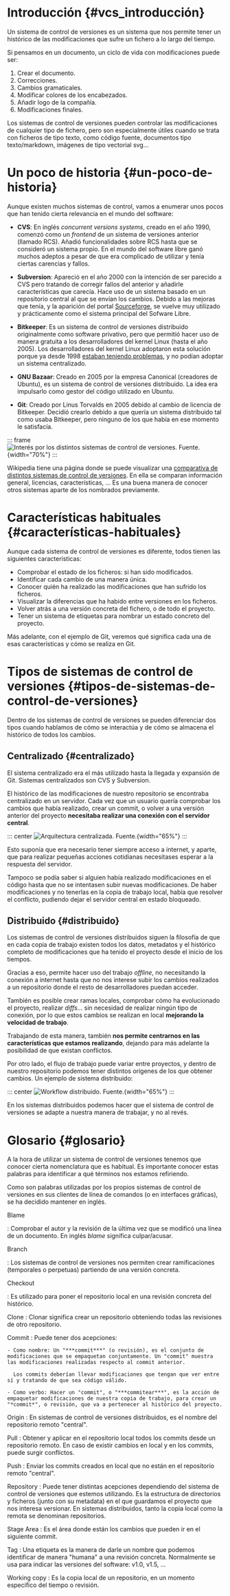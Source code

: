 
# Introducción {#vcs_introducción}

Un sistema de control de versiones es un sistema que nos permite tener un histórico de las modificaciones que sufre un fichero a lo largo del tiempo.

Si pensamos en un documento, un ciclo de vida con modificaciones puede ser:

1.  Crear el documento.
2.  Correcciones.
3.  Cambios gramaticales.
4.  Modificar colores de los encabezados.
5.  Añadir logo de la compañía.
6.  Modificaciones finales.

Los sistemas de control de versiones pueden controlar las modificaciones de cualquier tipo de fichero, pero son especialmente útiles cuando se trata con ficheros de tipo texto, como código fuente, documentos tipo texto/markdown, imágenes de tipo vectorial svg\...


# Un poco de historia {#un-poco-de-historia}

Aunque existen muchos sistemas de control, vamos a enumerar unos pocos que han tenido cierta relevancia en el mundo del software:

-   **CVS**: En inglés *concurrent versions systems*, creado en el año 1990, comenzó como un *frontend* de un sistema de versiones anterior (llamado RCS). Añadió funcionalidades sobre RCS hasta que se consideró un sistema propio. En el mundo del software libre ganó muchos adeptos a pesar de que era complicado de utilizar y tenía ciertas carencias y fallos.

-   **Subversion**: Apareció en el año 2000 con la intención de ser parecido a CVS pero tratando de corregir fallos del anterior y añadirle características que carecía. Hace uso de un sistema basado en un repositorio central al que se envían los cambios. Debido a las mejoras que tenía, y la aparición del portal [Sourceforge](https://sourceforge.net/), se vuelve muy utilizado y prácticamente como el sistema principal del Sofware Libre.

-   **Bitkeeper**: Es un sistema de control de versiones distribuido originalmente como software privativo, pero que permitió hacer uso de manera gratuita a los desarrolladores del kernel Linux (hasta el año 2005). Los desarrolladores del kernel Linux adoptaron esta solución porque ya desde 1998 [estaban teniendo problemas](https://lkml.org/lkml/1998/9/30/122), y no podían adoptar un sistema centralizado.

-   **GNU Bazaar**: Creado en 2005 por la empresa Canonical (creadores de Ubuntu), es un sistema de control de versiones distribuido. La idea era impulsarlo como gestor del código utilizado en Ubuntu.

-   **Git**: Creado por Linus Torvalds en 2005 debido al cambio de licencia de Bitkeeper. Decidió crearlo debido a que quería un sistema distribuido tal como usaba Bitkeeper, pero ninguno de los que había en ese momento le satisfacía.

::: frame
![Interés por los distintos sistemas de control de versiones. [Fuente](https://fahadhussaincs.blogspot.com/2018/07/git-vs-github-understanding-and.html).](img/git/gitgraph.png){width="70%"}
:::

Wikipedia tiene una página donde se puede visualizar una [comparativa de distintos sistemas de control de versiones](https://en.wikipedia.org/wiki/Comparison_of_version-control_software). En ella se comparan información general, licencias, características, \... Es una buena manera de conocer otros sistemas aparte de los nombrados previamente.


# Características habituales {#características-habituales}

Aunque cada sistema de control de versiones es diferente, todos tienen las siguientes características:


-   Comprobar el estado de los ficheros: si han sido modificados.
-   Identificar cada cambio de una manera única.
-   Conocer quién ha realizado las modificaciones que han sufrido los ficheros.
-   Visualizar la diferencias que ha habido entre versiones en los ficheros.
-   Volver atrás a una versión concreta del fichero, o de todo el proyecto.
-   Tener un sistema de etiquetas para nombrar un estado concreto del proyecto.


Más adelante, con el ejemplo de Git, veremos qué significa cada una de esas características y cómo se realiza en Git.

# Tipos de sistemas de control de versiones {#tipos-de-sistemas-de-control-de-versiones}

Dentro de los sistemas de control de versiones se pueden diferenciar dos tipos cuando hablamos de cómo se interactúa y de cómo se almacena el histórico de todos los cambios.

## Centralizado {#centralizado}

El sistema centralizado era el más utilizado hasta la llegada y expansión de Git. Sistemas centralizados son CVS y Subversion.

El histórico de las modificaciones de nuestro repositorio se encontraba centralizado en un servidor. Cada vez que un usuario quería comprobar los cambios que había realizado, crear un commit, o volver a una versión anterior del proyecto **necesitaba realizar una conexión con el servidor central**.

::: center
![Arquitectura centralizada. [Fuente](https://git-scm.com/about/distributed).](img/git/workflow-a.png){width="65%"}
:::

Esto suponía que era necesario tener siempre acceso a internet, y aparte, que para realizar pequeñas acciones cotidianas necesitases esperar a la respuesta del servidor.

Tampoco se podía saber si alguien había realizado modificaciones en el código hasta que no se intentasen subir nuevas modificaciones. De haber modificaciones y no tenerlas en la copia de trabajo local, había que resolver el conflicto, pudiendo dejar el servidor central en estado bloqueado.

## Distribuido {#distribuido}

Los sistemas de control de versiones distribuidos siguen la filosofía de que en cada copia de trabajo existen todos los datos, metadatos y el histórico completo de modificaciones que ha tenido el proyecto desde el inicio de los tiempos.

Gracias a eso, permite hacer uso del trabajo *offline*, no necesitando la conexión a internet hasta que no nos interese subir los cambios realizados a un repositorio donde el resto de desarrolladores puedan acceder.

También es posible crear ramas locales, comprobar cómo ha evolucionado el proyecto, realizar *diffs*\... sin necesidad de realizar ningún tipo de conexión, por lo que estos cambios se realizan en local **mejorando la velocidad de trabajo**.

Trabajando de esta manera, también **nos permite centrarnos en las características que estamos realizando**, dejando para más adelante la posibilidad de que existan conflictos.

Por otro lado, el flujo de trabajo puede variar entre proyectos, y dentro de nuestro repositorio podemos tener distintos orígenes de los que obtener cambios. Un ejemplo de sistema distribuido:

::: center
![*Workflow* distribuido. [Fuente](https://git-scm.com/about/distributed).](img/git/workflow-b.png){width="65%"}
:::

En los sistemas distribuidos podemos hacer que el sistema de control de versiones se adapte a nuestra manera de trabajar, y no al revés.


# Glosario {#glosario}

A la hora de utilizar un sistema de control de versiones tenemos que conocer cierta nomenclatura que es habitual. Es importante conocer estas palabras para identificar a qué términos nos estamos refiriendo.

Como son palabras utilizadas por los propios sistemas de control de versiones en sus clientes de línea de comandos (o en interfaces gráficas), se ha decidido mantener en inglés.

Blame

:   Comprobar el autor y la revisión de la última vez que se modificó una línea de un documento. En inglés *blame* significa culpar/acusar.

Branch

:   Los sistemas de control de versiones nos permiten crear ramificaciones (temporales o perpetuas) partiendo de una versión concreta.

Checkout

:   Es utilizado para poner el repositorio local en una revisión concreta del histórico.

Clone
:   Clonar significa crear un repositorio obteniendo todas las revisiones de otro repositorio.

Commit
:   Puede tener dos acepciones:

    - Como nombre: Un "***commit***" (o revisión), es el conjunto de modificaciones que se empaquetan conjuntamente. Un "commit" muestra las modificaciones realizadas respecto al commit anterior.

      Los commits deberían llevar modificaciones que tengan que ver entre sí y tratando de que sea código válido.

    - Como verbo: Hacer un "commit", o "***commitear***", es la acción de empaquetar modificaciones de nuestra copia de trabajo, para crear un "*commit*", o revisión, que va a pertenecer al histórico del proyecto.


Origin
:   En sistemas de control de versiones distribuidos, es el nombre del repositorio remoto "central".

Pull
:   Obtener y aplicar en el repositorio local todos los commits desde un repositorio remoto. En caso de existir cambios en local y en los commits, puede surgir conflictos.

Push
:   Enviar los commits creados en local que no están en el repositorio remoto "central".

Repository
:   Puede tener distintas acepciones dependiendo del sistema de control de versiones que estemos utilizando. Es la estructura de directorios y ficheros (junto con su metadata) en el que guardamos el proyecto que nos interesa versionar. En sistemas distribuidos, tanto la copia local como la remota se denominan repositorios.

Stage Area
:   Es el área donde están los cambios que pueden ir en el siguiente commit.

Tag
:   Una etiqueta es la manera de darle un nombre que podemos identificar de manera "humana" a una revisión concreta. Normalmente se usa para indicar las versiones del software: v1.0, v1.5, ...

Working copy
:   Es la copia local de un repositorio, en un momento específico del tiempo o revisión.



